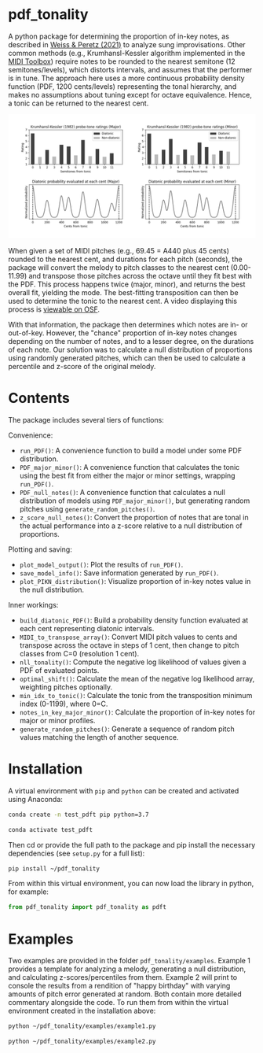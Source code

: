 # pdf_tonality

A python package for determining the proportion of in-key notes, as described in [Weiss & Peretz (2021)](https://psyarxiv.com/xev3w/) to analyze sung improvisations. Other common methods (e.g., Krumhansl-Kessler algorithm implemented in the [MIDI Toolbox](https://github.com/miditoolbox/1.1/blob/master/miditoolbox/kkkey.m)) require notes to be rounded to the nearest semitone (12 semitones/levels), which distorts intervals, and assumes that the performer is in tune. The approach here uses a more continuous probability density function (PDF, 1200 cents/levels) representing the tonal hierarchy, and makes no assumptions about tuning except for octave equivalence. Hence, a tonic can be returned to the nearest cent.

![](https://github.com/m-w-w/pdf_tonality/blob/main/figures/KK_v_PDF.png)

When given a set of MIDI pitches (e.g., 69.45 = A440 plus 45 cents) rounded to the nearest cent, and durations for each pitch (seconds), the package will convert the melody to pitch classes to the nearest cent (0.00-11.99) and transpose those pitches across the octave until they fit best with the PDF. This process happens twice (major, minor), and returns the best overall fit, yielding the mode. The best-fitting transposition can then be used to determine the tonic to the nearest cent. A video displaying this process is [viewable on OSF](https://osf.io/2a6st/).

With that information, the package then determines which notes are in- or out-of-key. However, the "chance" proportion of in-key notes changes depending on the number of notes, and to a lesser degree, on the durations of each note. Our solution was to calculate a null distribution of proportions using randomly generated pitches, which can then be used to calculate a percentile and z-score of the original melody.

# Contents

The package includes several tiers of functions:

Convenience:
- `run_PDF()`: A convenience function to build a model under some PDF distribution.
- `PDF_major_minor()`: A convenience function that calculates the tonic using the best fit from either the major or minor settings, wrapping `run_PDF()`.
- `PDF_null_notes()`: A convenience function that calculates a null distribution of models using `PDF_major_minor()`, but generating random pitches using `generate_random_pitches()`.
- `z_score_null_notes()`: Convert the proportion of notes that are tonal in the actual performance into a z-score relative to a null distribution of proportions.

Plotting and saving:
- `plot_model_output()`: Plot the results of `run_PDF()`.
- `save_model_info()`: Save information generated by `run_PDF()`.
- `plot_PIKN_distribution()`: Visualize proportion of in-key notes value in the null distribution.

Inner workings:
- `build_diatonic_PDF()`: Build a probability density function evaluated at each cent representing diatonic intervals.
- `MIDI_to_transpose_array()`: Convert MIDI pitch values to cents and transpose across the octave in steps of 1 cent, then change to pitch classes from C=0 (resolution 1 cent).
- `nll_tonality()`: Compute the negative log likelihood of values given a PDF of evaluated points.
- `optimal_shift()`: Calculate the mean of the negative log likelihood array, weighting pitches optionally.
- `min_idx_to_tonic()`: Calculate the tonic from the transposition minimum index (0-1199), where 0=C.
- `notes_in_key_major_minor()`: Calculate the proportion of in-key notes for major or minor profiles.
- `generate_random_pitches()`: Generate a sequence of random pitch values matching the length of another sequence.

# Installation

A virtual environment with `pip` and `python` can be created and activated using Anaconda:

```bash
conda create -n test_pdft pip python=3.7
```

```bash
conda activate test_pdft
```

Then cd or provide the full path to the package and pip install the necessary dependencies (see `setup.py` for a full list):

```bash
pip install ~/pdf_tonality
```

From within this virtual environment, you can now load the library in python, for example:
```python
from pdf_tonality import pdf_tonality as pdft
```

# Examples

Two examples are provided in the folder `pdf_tonality/examples`. Example 1 provides a template for analyzing a melody, generating a null distribution, and calculating z-scores/percentiles from them. Example 2 will print to console the results from a rendition of "happy birthday" with varying amounts of pitch error generated at random. Both contain more detailed commentary alongside the code. To run them from within the virtual environment created in the installation above:

```bash
python ~/pdf_tonality/examples/example1.py
```

```bash
python ~/pdf_tonality/examples/example2.py
```
